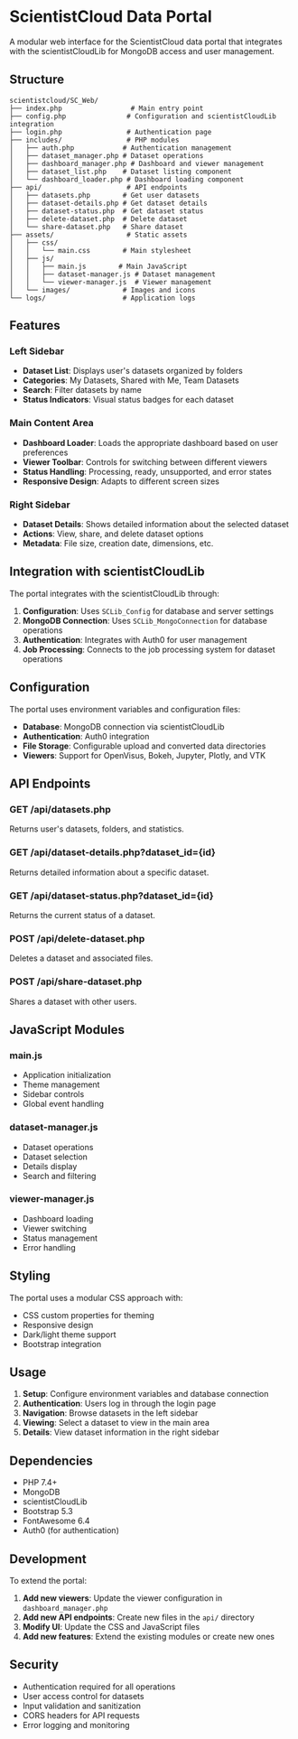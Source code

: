 # ScientistCloud Data Portal

A modular web interface for the ScientistCloud data portal that integrates with the scientistCloudLib for MongoDB access and user management.

## Structure

```
scientistcloud/SC_Web/
├── index.php                 # Main entry point
├── config.php               # Configuration and scientistCloudLib integration
├── login.php                # Authentication page
├── includes/                # PHP modules
│   ├── auth.php            # Authentication management
│   ├── dataset_manager.php # Dataset operations
│   ├── dashboard_manager.php # Dashboard and viewer management
│   ├── dataset_list.php    # Dataset listing component
│   └── dashboard_loader.php # Dashboard loading component
├── api/                     # API endpoints
│   ├── datasets.php        # Get user datasets
│   ├── dataset-details.php # Get dataset details
│   ├── dataset-status.php  # Get dataset status
│   ├── delete-dataset.php  # Delete dataset
│   └── share-dataset.php   # Share dataset
├── assets/                  # Static assets
│   ├── css/
│   │   └── main.css        # Main stylesheet
│   ├── js/
│   │   ├── main.js        # Main JavaScript
│   │   ├── dataset-manager.js # Dataset management
│   │   └── viewer-manager.js  # Viewer management
│   └── images/             # Images and icons
└── logs/                   # Application logs
```

## Features

### Left Sidebar
- **Dataset List**: Displays user's datasets organized by folders
- **Categories**: My Datasets, Shared with Me, Team Datasets
- **Search**: Filter datasets by name
- **Status Indicators**: Visual status badges for each dataset

### Main Content Area
- **Dashboard Loader**: Loads the appropriate dashboard based on user preferences
- **Viewer Toolbar**: Controls for switching between different viewers
- **Status Handling**: Processing, ready, unsupported, and error states
- **Responsive Design**: Adapts to different screen sizes

### Right Sidebar
- **Dataset Details**: Shows detailed information about the selected dataset
- **Actions**: View, share, and delete dataset options
- **Metadata**: File size, creation date, dimensions, etc.

## Integration with scientistCloudLib

The portal integrates with the scientistCloudLib through:

1. **Configuration**: Uses `SCLib_Config` for database and server settings
2. **MongoDB Connection**: Uses `SCLib_MongoConnection` for database operations
3. **Authentication**: Integrates with Auth0 for user management
4. **Job Processing**: Connects to the job processing system for dataset operations

## Configuration

The portal uses environment variables and configuration files:

- **Database**: MongoDB connection via scientistCloudLib
- **Authentication**: Auth0 integration
- **File Storage**: Configurable upload and converted data directories
- **Viewers**: Support for OpenVisus, Bokeh, Jupyter, Plotly, and VTK

## API Endpoints

### GET /api/datasets.php
Returns user's datasets, folders, and statistics.

### GET /api/dataset-details.php?dataset_id={id}
Returns detailed information about a specific dataset.

### GET /api/dataset-status.php?dataset_id={id}
Returns the current status of a dataset.

### POST /api/delete-dataset.php
Deletes a dataset and associated files.

### POST /api/share-dataset.php
Shares a dataset with other users.

## JavaScript Modules

### main.js
- Application initialization
- Theme management
- Sidebar controls
- Global event handling

### dataset-manager.js
- Dataset operations
- Dataset selection
- Details display
- Search and filtering

### viewer-manager.js
- Dashboard loading
- Viewer switching
- Status management
- Error handling

## Styling

The portal uses a modular CSS approach with:
- CSS custom properties for theming
- Responsive design
- Dark/light theme support
- Bootstrap integration

## Usage

1. **Setup**: Configure environment variables and database connection
2. **Authentication**: Users log in through the login page
3. **Navigation**: Browse datasets in the left sidebar
4. **Viewing**: Select a dataset to view in the main area
5. **Details**: View dataset information in the right sidebar

## Dependencies

- PHP 7.4+
- MongoDB
- scientistCloudLib
- Bootstrap 5.3
- FontAwesome 6.4
- Auth0 (for authentication)

## Development

To extend the portal:

1. **Add new viewers**: Update the viewer configuration in `dashboard_manager.php`
2. **Add new API endpoints**: Create new files in the `api/` directory
3. **Modify UI**: Update the CSS and JavaScript files
4. **Add new features**: Extend the existing modules or create new ones

## Security

- Authentication required for all operations
- User access control for datasets
- Input validation and sanitization
- CORS headers for API requests
- Error logging and monitoring
